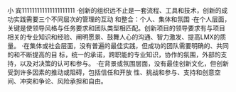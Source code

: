 小
宾111111111111111111111
·创新的组织远不止是一套流程、工具和技术，创新的成功实践需要三个不同层次的管理的互动
和整合：个人、集体和氛围
·在个人层面，关键是使领导风格与任务要求和团队类型相匹配。创新项目的领导要求有与项目
相关的专业知识和经验、闸明愿景、鼓舞人心的沟通、智力激发、提高LMX的质量。
·在集体或社会层面，没有普遍的最佳实践，但成功的团队需要明确的、共同的和不断提高的目
标，统一的承诺，跨职能的专业知识，协作的氛围，外部的支持，以及对决策的认可和参与。
·在背景或氛围层面，没有最佳创新文化，但创新受到许多因素的推动或阻碍，包括信任和开放
性、挑战和参与、支持和创意空间、冲突和争论、风险承担和自由。
